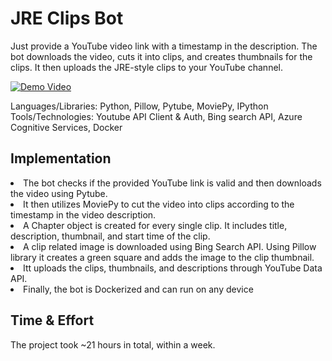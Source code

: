 # JRE Clips Bot
<p>Just provide a YouTube video link with a timestamp in the description. The bot downloads the video, cuts it into clips, and creates thumbnails for the clips. It then uploads the JRE-style clips to your YouTube channel.</p>

[![Demo Video](https://img.youtube.com/vi/H2r7QgZQmu4/0.jpg)](https://www.youtube.com/watch?v=H2r7QgZQmu4)
<p>Languages/Libraries: Python, Pillow, Pytube, MoviePy, IPython <br />
Tools/Technologies: Youtube API Client & Auth, Bing search API, Azure Cognitive Services, Docker </p>

<h2>Implementation</h2>
<li>The bot checks if the provided YouTube link is valid and then downloads the video using Pytube. </li> 
<li>It then utilizes MoviePy to cut the video into clips according to the timestamp in the video description. </li>
<li>A Chapter object is created for every single clip. It includes title, description, thumbnail, and start time of the clip.</li>
<li>A clip related image is downloaded using Bing Search API. Using Pillow library it creates a green square and adds the image to the clip thumbnail. </li>
<li>Itt uploads the clips, thumbnails, and descriptions through YouTube Data API.</li>
<li>Finally, the bot is Dockerized and can run on any device</li>

<h2>Time & Effort</h2>
The project took ~21 hours in total, within a week.
